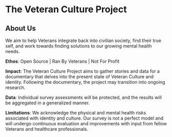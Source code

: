 # The Veteran Culture Project


## About Us

We aim to help Veterans integrate back into civilian society, find their true self, and work towards finding solutions to our growing mental health needs.

__Ethos__: Open Source | Ran By Veterans | Not For Profit

__Impact__: The Veteran Culture Project aims to gather stories and data for a documentary that delves into the present state of Veteran Culture and identity. Following the documentary, the project may transition into ongoing research.

__Data__: Individual survey assessments will be protected, and the results will be aggregated in a generalized manner.

__Limitations__: We acknowledge the physical and mental health risks associated with identity and culture. Our survey is not a perfect model and will undergo continuous evaluation and improvements with input from fellow Veterans and healthcare professionals.
